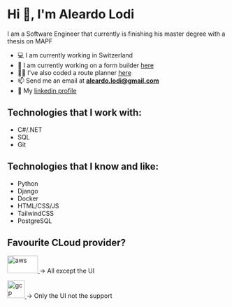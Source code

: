 
# Hi 👋, I'm Aleardo Lodi

I am a Software Engineer that currently is finishing his master degree with a thesis on MAPF

- 💻 I am currently working in Switzerland 
- 🔭 I am currently working on a form builder [here](https://lodiforms.com)
- 👨‍💻 I've also coded a route planner [here](https://lodiplanner.com)
- 📫 Send me an email at **aleardo.lodi@gmail.com**
- 📔 My [linkedin profile](https://linkedin.com/in/lodialeardo)


## Technologies that I work with:
- C#/.NET
- SQL
- Git

## Technologies that I know and like:
- Python
- Django
- Docker
- HTML/CSS/JS
- TailwindCSS
- PostgreSQL

## Favourite CLoud provider?
<a href="https://aws.amazon.com" target="_blank" rel="noreferrer" style="background-color: white">
    <img src="https://www.vectorlogo.zone/logos/amazon_aws/amazon_aws-ar21.svg" alt="aws" width="70" height="40" style="background-color: white" />
</a>  -> All except the UI

<a href="https://cloud.google.com" target="_blank" rel="noreferrer"> <img src="https://www.vectorlogo.zone/logos/google_cloud/google_cloud-icon.svg" alt="gcp" width="40" height="40" /> </a> -> Only the UI not the support
